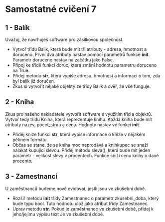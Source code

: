 # Samostatné cvičení 7

## 1 - Balík
Uvažuj, že navrhuješ software pro zásilkovou společnost.

- Vytvoř třídu Balik, která bude mít tři atributy - adresa, hmotnost a doruceno. První dva atributy nastav pomocí parametrů funkce __init__. Parametr doruceno nastav na začátku jako False.
- Připoj ke třídě funkci doruc, která změní hodnotu parametru doruceno na True.
- Přidej metodu __str__, která vypíše adresu, hmotnost a informaci o tom, zda byl balík již doručen.
- Zkus si vytvořit nějaké objekty ze třídy Balik a ověř, že vše funguje.

## 2 - Kniha
Zkus pro našeho nakladatele vytvořit software s využitím tříd a objektů. Vytvoř tedy třídu Kniha, která reprezentuje knihu. Každá kniha bude mít atributy nazev, pocet_stran a cena. Hodnoty nastav ve funkci __init__.

- Přidej knize funkci __str__, která vypíše informace o knize v nějakém pěkném formátu.
- Občas se stane, že se kniha moc neprodává a knihkupec se snaží nalákat kupující slevou. Přidej metodu sleva(), která bude mít jeden parametr - velikost slevy v procentech. Funkce sníží cenu knihy o dané procento.


## 3 - Zamestnanci
U zaměstnanců budeme nově evidovat, jestli jsou ve zkušební době.

- Rozšiř metodu __init__ třídy Zamestnanec o parametr zkusebni_doba, který bude typu bool. Tuto hodnotu ulož jako atribut třídy Zamestnanec.
- Uprav metodu __str__. Pokud je zaměstnanec ve zkušební době, přidej k jeho/jejímu výpisu text Je ve zkušební době.

